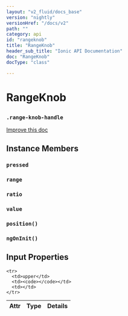 ```yaml
---
layout: "v2_fluid/docs_base"
version: "nightly"
versionHref: "/docs/v2"
path: ""
category: api
id: "rangeknob"
title: "RangeKnob"
header_sub_title: "Ionic API Documentation"
doc: "RangeKnob"
docType: "class"

---
```










<h1 class="api-title">
<a class="anchor" name="range-knob" href="#range-knob"></a>

RangeKnob
<h3><code>.range-knob-handle</code></h3>






</h1>

<a class="improve-v2-docs" href="http://github.com/driftyco/ionic/edit/2.0//src/components/range/range.ts#L11">
Improve this doc
</a>











<!-- @usage tag -->


<!-- @property tags -->



<!-- instance methods on the class -->

<h2><a class="anchor" name="instance-members" href="#instance-members"></a>Instance Members</h2>

<div id="pressed"></div>

<h3>
<a class="anchor" name="pressed" href="#pressed"></a>
<code>pressed</code>
  

</h3>












<div id="range"></div>

<h3>
<a class="anchor" name="range" href="#range"></a>
<code>range</code>
  

</h3>












<div id="ratio"></div>

<h3>
<a class="anchor" name="ratio" href="#ratio"></a>
<code>ratio</code>
  

</h3>













<div id="value"></div>

<h3>
<a class="anchor" name="value" href="#value"></a>
<code>value</code>
  

</h3>













<div id="position"></div>

<h3>
<a class="anchor" name="position" href="#position"></a>
<code>position()</code>
  

</h3>












<div id="ngOnInit"></div>

<h3>
<a class="anchor" name="ngOnInit" href="#ngOnInit"></a>
<code>ngOnInit()</code>
  

</h3>











<!-- input methods on the class -->
<h2><a class="anchor" name="input-properties" href="#input-properties"></a>Input Properties</h2>
<table class="table param-table" style="margin:0;">
  <thead>
    <tr>
      <th>Attr</th>
      <th>Type</th>
      <th>Details</th>
    </tr>
  </thead>
  <tbody>
    
    <tr>
      <td>upper</td>
      <td><code></code></td>
      <td></td>
    </tr>
    
  </tbody>
</table>


<!-- related link --><!-- end content block -->


<!-- end body block -->

